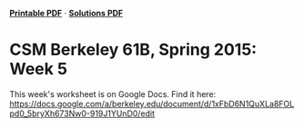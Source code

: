 **[Printable PDF](http://csmberkeley.github.io/cs61b/week05/csm61b-week05.pdf)** &middot; **[Solutions PDF](http://csmberkeley.github.io/cs61b/week05/csm61b-week05-soln.pdf)**

# CSM Berkeley 61B, Spring 2015: Week 5


This week's worksheet is on Google Docs. Find it here:  
https://docs.google.com/a/berkeley.edu/document/d/1xFbD6N1QuXLa8FOLpd0_5bryXh673Nw0-919J1YUnD0/edit
